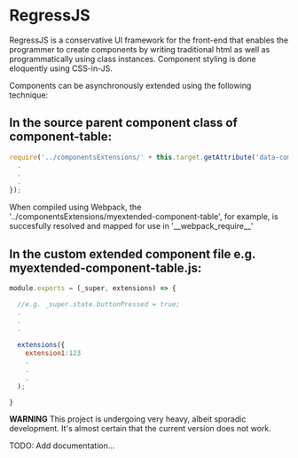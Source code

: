 # RegressJS
RegressJS is a conservative UI framework for the front-end that enables the programmer to create components by writing traditional html as well as programmatically using class instances.
Component styling is done eloquently using CSS-in-JS.

Components can be asynchronously extended using the following technique:

## In the source parent component class of component-table:

```js
require('../componentsExtensions/' + this.target.getAttribute('data-component-id'))(this, (extensions) => {
  .
  .
  .
});
```
When compiled using Webpack, the '../componentsExtensions/myextended-component-table', for example, is succesfully resolved and mapped for use in '\_\_webpack_require__'

## In the custom extended component file e.g. myextended-component-table.js: 
```js
module.exports = (_super, extensions) => {

  //e.g. _super.state.buttonPressed = true;
  .
  .
  .

  extensions({
    extension1:123
    .
    .
    .
  );

}
```
**WARNING** This project is undergoing very heavy, albeit sporadic development. It's almost certain that the current version does not work.


TODO: Add documentation...
